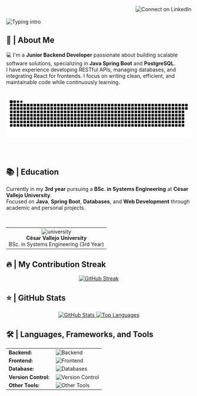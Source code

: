 <div align="right">
  <a style="text-decoration: none" target="_blank" href="https://www.linkedin.com/in/braighton-maxwell-paico-uchuya-26067336b/">
    <img width="70" src="https://img.shields.io/badge/-Connect-blue?style=flat&logo=Linkedin&logoColor=white" alt="Connect on LinkedIn">
  </a>
</div>

<br>

<img src="https://readme-typing-svg.herokuapp.com/?font=Roboto&weight=900&size=40&vCenter=true&width=500&height=70&duration=4000&color=00BFFF&lines=Hi+There!+👋;+I'm+Braighton+Paico!;" alt="Typing intro" />

<h2>📖 | About Me</h2>
<p>
  💻 I'm a <strong>Junior Backend Developer</strong> passionate about building scalable software solutions, specializing in <strong>Java Spring Boot</strong> and <strong>PostgreSQL</strong>.<br>
  I have experience developing RESTful APIs, managing databases, and integrating React for frontends. I focus on writing clean, efficient, and maintainable code while continuously learning.
</p>

<div align="center">
  <br>
  <img alt="snake eating my contributions" src="https://raw.githubusercontent.com/codediaz/codediaz/output/github-contribution-grid-snake.svg" />
  <br/>
</div>

<br></br>

<h2>📚 | Education</h2>
<p>
  Currently in my <strong>3rd year</strong> pursuing a <strong>BSc. in Systems Engineering</strong> at <strong>César Vallejo University</strong>.<br>
  Focused on <strong>Java</strong>, <strong>Spring Boot</strong>, <strong>Databases</strong>, and <strong>Web Development</strong> through academic and personal projects.
</p>
<br>

<div align="center">
  <table style="margin-left: auto; margin-right: auto;">
    <tr>
      <td align="center">
        <img src="https://seekvectors.com/files/download/universidad-cesar-vallejo-logo-01.jpg" height="40" alt="university"/>
        <br>
        <strong>César Vallejo University</strong><br>
        BSc. in Systems Engineering (3rd Year)<br>
      </td>
    </tr>
  </table>
</div>

<h2>🔥 | My Contribution Streak</h2>
<p align="center">
  <a href="https://github.com/iambraightondev">
    <img src="https://github-readme-streak-stats.herokuapp.com/?user=iambraightondev&theme=default" alt="GitHub Streak"/>
  </a>
</p>

<h2>⭐ | GitHub Stats</h2>
<div align="center">
  <a href="https://github.com/iambraightondev">
    <img height="180em" src="https://github-readme-stats.vercel.app/api?username=iambraightondev&show_icons=true&theme=default&include_all_commits=true&count_private=true" alt="GitHub Stats"/>
    <img height="180em" src="https://github-readme-stats.vercel.app/api/top-langs/?username=iambraightondev&layout=compact&langs_count=7&theme=default" alt="Top Languages"/>
  </a>
</div>

<h2>🛠️ | Languages, Frameworks, and Tools</h2>
<table>
  <tr>
    <td style="font-weight: bold; padding-right: 10px;">Backend:</td>
    <td><img height="40" src="https://skillicons.dev/icons?i=java,spring" alt="Backend"/></td>
  </tr>
  <tr>
    <td style="font-weight: bold; padding-right: 10px;">Frontend:</td>
    <td><img height="40" src="https://skillicons.dev/icons?i=js,react" alt="Frontend"/></td>
  </tr>
  <tr>
    <td style="font-weight: bold; padding-right: 10px;">Database:</td>
    <td><img height="40" src="https://skillicons.dev/icons?i=postgresql,mysql" alt="Databases"/></td>
  </tr>
  <tr>
    <td style="font-weight: bold; padding-right: 10px;">Version Control:</td>
    <td><img height="40" src="https://skillicons.dev/icons?i=git,github" alt="Version Control"/></td>
  </tr>
  <tr>
    <td style="font-weight: bold; padding-right: 10px;">Other Tools:</td>
    <td><img height="40" src="https://skillicons.dev/icons?i=idea,vscode,postman" alt="Other Tools"/></td>
  </tr>
</table>
<br>
